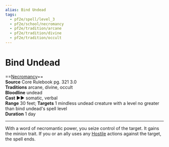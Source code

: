 ```yaml
---
alias: Bind Undead
tags:
  - pf2e/spell/level_3
  - pf2e/school/necromancy
  - pf2e/tradition/arcane
  - pf2e/tradition/divine
  - pf2e/tradition/occult
---
```


# Bind Undead

==[Necromancy](Necromancy.md)==  
__Source__ Core Rulebook pg. 321 3.0  
**Traditions** arcane, divine, occult  
**Bloodline** undead  
**Cast** ►► somatic, verbal  
**Range** 30 feet; **Targets** 1 mindless undead creature with a level no greater than bind undead's spell level  
**Duration** 1 day

---

With a word of necromantic power, you seize control of the target. It gains the minion trait. If you or an ally uses any [Hostile](Hostile.md) actions against the target, the spell ends.

